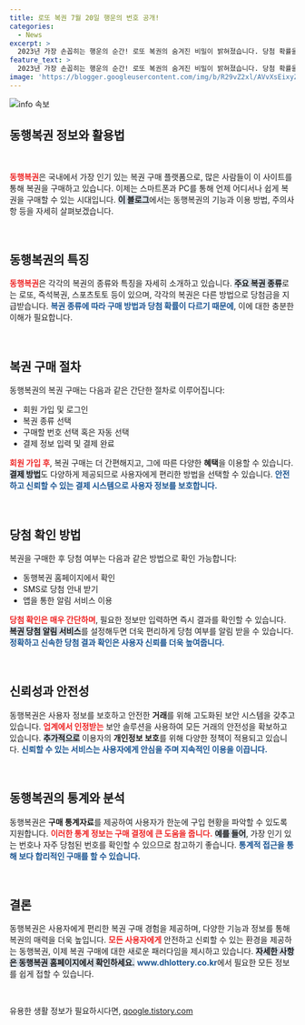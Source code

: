 ```yaml
---
title: 로또 복권 7월 20일 행운의 번호 공개!
categories:
  - News
excerpt: >
  2023년 가장 손꼽히는 행운의 순간! 로또 복권의 숨겨진 비밀이 밝혀졌습니다. 당첨 확률을 높이는 방법과 최신 당첨자들의 찬란한 사례를 지금 확인하세요. 클릭 한 번으로 당신의 인생이 달라질 수 있습니다!
feature_text: >
  2023년 가장 손꼽히는 행운의 순간! 로또 복권의 숨겨진 비밀이 밝혀졌습니다. 당첨 확률을 높이는 방법과 최신 당첨자들의 찬란한 사례를 지금 확인하세요. 클릭 한 번으로 당신의 인생이 달라질 수 있습니다!
image: 'https://blogger.googleusercontent.com/img/b/R29vZ2xl/AVvXsEixyZcFfHzMRdzZMjFBmAUKJYCLCGyLL1o632UiGVXcaFdKo_bkvkuCioo0uUKlGfBVcT3P84aROyZIXSBEx3Aw5nCQ3pTgDom1WDC4m8eifvWiAmWEEVb4x6G_l8C0QH225ldMjyaFvpxGEBGNO37VmDTDMHGhJPq73UglMfDca1-0aw/s1600/blogspot.png'
---
```


<p><img src="https://blogger.googleusercontent.com/img/b/R29vZ2xl/AVvXsEixyZcFfHzMRdzZMjFBmAUKJYCLCGyLL1o632UiGVXcaFdKo_bkvkuCioo0uUKlGfBVcT3P84aROyZIXSBEx3Aw5nCQ3pTgDom1WDC4m8eifvWiAmWEEVb4x6G_l8C0QH225ldMjyaFvpxGEBGNO37VmDTDMHGhJPq73UglMfDca1-0aw/s1600/blogspot.png" alt="info 속보" /></p>

<h2 data-ke-size="size26">동행복권 정보와 활용법</h2>

<p data-ke-size="size16">&nbsp;</p>

<p><b><span style="color: #ee2323;">동행복권</span></b>은 국내에서 가장 인기 있는 복권 구매 플랫폼으로, 많은 사람들이 이 사이트를 통해 복권을 구매하고 있습니다. 이제는 스마트폰과 PC를 통해 언제 어디서나 쉽게 복권을 구매할 수 있는 시대입니다. <b><span style="background-color: #21538527;">이 블로그</span></b>에서는 동행복권의 기능과 이용 방법, 주의사항 등을 자세히 살펴보겠습니다.</p>

<p data-ke-size="size16">&nbsp;</p>

<h2 data-ke-size="size26">동행복권의 특징</h2>

<p><b><span style="color: #ee2323;">동행복권</span></b>은 각각의 복권의 종류와 특징을 자세히 소개하고 있습니다. <b><span style="background-color: #21538527;">주요 복권 종류</span></b>로는 로또, 즉석복권, 스포츠토토 등이 있으며, 각각의 복권은 다른 방법으로 당첨금을 지급받습니다. <b><span style="color: #1a5490;">복권 종류에 따라 구매 방법과 당첨 확률이 다르기 때문에</span></b>, 이에 대한 충분한 이해가 필요합니다.  </p>

<p data-ke-size="size16">&nbsp;</p>

<h2 data-ke-size="size26">복권 구매 절차</h2>

<p>동행복권의 복권 구매는 다음과 같은 간단한 절차로 이루어집니다:</p>

<ul>
    <li>회원 가입 및 로그인</li>
    <li>복권 종류 선택</li>
    <li>구매할 번호 선택 혹은 자동 선택</li>
    <li>결제 정보 입력 및 결제 완료</li>
</ul>

<p><b><span style="color: #ee2323;">회원 가입 후</span></b>, 복권 구매는 더 간편해지고, 그에 따른 다양한 <strong>혜택</strong>을 이용할 수 있습니다. <b><span style="background-color: #21538527;">결제 방법</span></b>도 다양하게 제공되므로 사용자에게 편리한 방법을 선택할 수 있습니다. <b><span style="color: #1a5490;">안전하고 신뢰할 수 있는 결제 시스템으로 사용자 정보를 보호합니다.</span></b></p>

<p data-ke-size="size16">&nbsp;</p>

<h2 data-ke-size="size26">당첨 확인 방법</h2>

<p>복권을 구매한 후 당첨 여부는 다음과 같은 방법으로 확인 가능합니다:</p>

<ul>
    <li>동행복권 홈페이지에서 확인</li>
    <li>SMS로 당첨 안내 받기</li>
    <li>앱을 통한 알림 서비스 이용</li>
</ul>

<p><b><span style="color: #ee2323;">당첨 확인은 매우 간단하며</span></b>, 필요한 정보만 입력하면 즉시 결과를 확인할 수 있습니다. <b><span style="background-color: #21538527;">복권 당첨 알림 서비스</span></b>를 설정해두면 더욱 편리하게 당첨 여부를 알림 받을 수 있습니다. <b><span style="color: #1a5490;">정확하고 신속한 당첨 결과 확인은 사용자 신뢰를 더욱 높여줍니다.</span></b></p>

<p data-ke-size="size16">&nbsp;</p>

<h2 data-ke-size="size26">신뢰성과 안전성</h2>

<p>동행복권은 사용자 정보를 보호하고 안전한 <strong>거래</strong>를 위해 고도화된 보안 시스템을 갖추고 있습니다. <b><span style="color: #ee2323;">업계에서 인정받는</span></b> 보안 솔루션을 사용하여 모든 거래의 안전성을 확보하고 있습니다. <b><span style="background-color: #21538527;">추가적으로</span></b> 이용자의 <strong>개인정보 보호</strong>를 위해 다양한 정책이 적용되고 있습니다. <b><span style="color: #1a5490;">신뢰할 수 있는 서비스는 사용자에게 안심을 주며 지속적인 이용을 이끕니다.</span></b></p>

<p data-ke-size="size16">&nbsp;</p>

<h2 data-ke-size="size26">동행복권의 통계와 분석</h2>

<p>동행복권은 <strong>구매 통계자료</strong>를 제공하여 사용자가 한눈에 구입 현황을 파악할 수 있도록 지원합니다. <b><span style="color: #ee2323;">이러한 통계 정보는 구매 결정에 큰 도움을 줍니다.</span></b> <b><span style="background-color: #21538527;">예를 들어</span></b>, 가장 인기 있는 번호나 자주 당첨된 번호를 확인할 수 있으므로 참고하기 좋습니다. <b><span style="color: #1a5490;">통계적 접근을 통해 보다 합리적인 구매를 할 수 있습니다.</span></b></p>

<p data-ke-size="size16">&nbsp;</p>

<h2 data-ke-size="size26">결론</h2>

<p>동행복권은 사용자에게 편리한 복권 구매 경험을 제공하며, 다양한 기능과 정보를 통해 복권의 매력을 더욱 높입니다. <b><span style="color: #ee2323;">모든 사용자에게</span></b> 안전하고 신뢰할 수 있는 환경을 제공하는 동행복권, 이제 복권 구매에 대한 새로운 패러다임을 제시하고 있습니다. <b><span style="background-color: #21538527;">자세한 사항은 동행복권 홈페이지에서 확인하세요.</span></b> <b><span style="color: #1a5490;">www.dhlottery.co.kr</span></b>에서 필요한 모든 정보를 쉽게 접할 수 있습니다. </p>

<p data-ke-size="size16">&nbsp;</p>
유용한 생활 정보가 필요하시다면, <a href="https://qoogle.tistory.com" rel="dofollow">qoogle.tistory.com</a>


